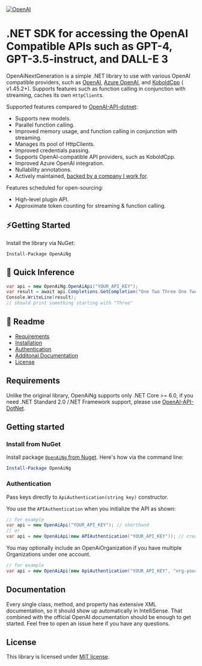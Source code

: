 [![OpenAI](https://badgen.net/nuget/v/OpenAiNg)](https://www.nuget.org/packages/OpenAiNg/)

# .NET SDK for accessing the OpenAI Compatible APIs such as GPT-4, GPT-3.5-instruct, and DALL-E 3

OpenAiNextGeneration is a simple .NET library to use with various OpenAI compatible providers, such
as [OpenAI](https://platform.openai.com/docs/api-reference), [Azure OpenAI](https://azure.microsoft.com/en-us/products/ai-services/openai-service), and [KoboldCpp](https://github.com/LostRuins/koboldcpp/releases) (
v1.45.2+). Supports features such as function calling in conjunction with streaming, caches its own `HttpClient`s.

Supported features compared to [OpenAI-API-dotnet](https://github.com/OkGoDoIt/OpenAI-API-dotnet):
- Supports new models.
- Parallel function calling.
- Improved memory usage, and function calling in conjunction with streaming.
- Manages its pool of HttpClients.
- Improved credentials passing.
- Supports OpenAI-compatible API providers, such as KoboldCpp.
- Improved Azure OpenAI integration.
- Nullability annotations.
- Actively maintained, [backed by a company I work for](https://www.scio.cz/).

Features scheduled for open-sourcing:

- High-level plugin API.
- Approximate token counting for streaming & function calling.

## ⚡Getting Started

Install the library via NuGet:

```
Install-Package OpenAiNg
```

## 🔮 Quick Inference

```csharp
var api = new OpenAiNg.OpenAiApi("YOUR_API_KEY");
var result = await api.Completions.GetCompletion("One Two Three One Two");
Console.WriteLine(result);
// should print something starting with "Three"
```

## 📖 Readme

* [Requirements](#requirements)
* [Installation](#install-from-nuget)
* [Authentication](#authentication)
* [Additonal Documentation](#documentation)
* [License](#license)

## Requirements

Unlike the original library, OpenAiNg supports only .NET Core >= 6.0, if you need .NET Standard 2.0 /.NET Framework
support, please use [OpenAI-API-DotNet](https://github.com/OkGoDoIt/OpenAI-API-dotnet).

## Getting started

### Install from NuGet

Install package [`OpenAiNg` from Nuget](https://www.nuget.org/packages/OpenAiNg/). Here's how via the command line:

```powershell
Install-Package OpenAiNg
```

### Authentication

Pass keys directly to `ApiAuthentication(string key)` constructor.

You use the `APIAuthentication` when you initialize the API as shown:

```csharp
// for example
var api = new OpenAiApi("YOUR_API_KEY"); // shorthand
// or
var api = new OpenAiApi(new APIAuthentication("YOUR_API_KEY")); // create object manually
```

You may optionally include an OpenAiOrganization if you have multiple Organizations under one account.

```csharp
// for example
var api = new OpenAiApi(new ApiAuthentication("YOUR_API_KEY", "org-yourOrgHere"));
```

## Documentation

Every single class, method, and property has extensive XML documentation, so it should show up automatically in
IntelliSense. That combined with the official OpenAI documentation should be enough to get started. Feel free to open an
issue here if you have any questions.

## License

This library is licensed under [MIT license](https://github.com/lofcz/OpenAiNg/blob/master/LICENSE).
